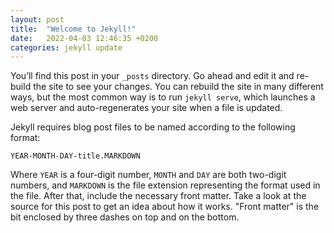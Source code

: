 ```yaml
---
layout: post
title:  "Welcome to Jekyll!"
date:   2022-04-03 12:46:35 +0200
categories: jekyll update
---
```

You’ll find this post in your `_posts` directory. Go ahead and edit it and re-build the site to see your changes. You can rebuild the site in many different ways, but the most common way is to run `jekyll serve`, which launches a web server and auto-regenerates your site when a file is updated.

Jekyll requires blog post files to be named according to the following format:

`YEAR-MONTH-DAY-title.MARKDOWN`

Where `YEAR` is a four-digit number, `MONTH` and `DAY` are both two-digit numbers, and `MARKDOWN` is the file extension representing the format used in the file. After that, include the necessary front matter. Take a look at the source for this post to get an idea about how it works. "Front matter" is the bit enclosed by three dashes on top and on the bottom.
